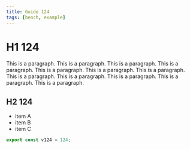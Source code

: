 ```yaml
---
title: Guide 124
tags: [bench, example]
---
```


# H1 124

This is a paragraph. This is a paragraph. This is a paragraph. This is a paragraph. This is a paragraph. This is a paragraph. This is a paragraph. This is a paragraph. This is a paragraph. This is a paragraph. This is a paragraph. This is a paragraph. 

## H2 124

- item A
- item B
- item C

```ts
export const v124 = 124;
```